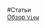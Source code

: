 #Статьи<br/>
[Обзор `View`](https://github.com/rainnogame/learning/blob/master/docs/yii/Views/10.View.md)<br/>
